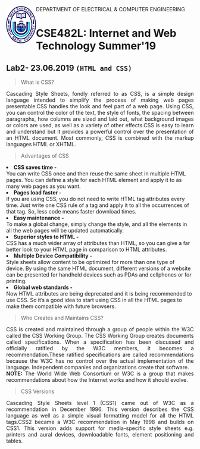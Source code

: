 <!DOCTYPE html>
<html>
  
<img align="left" width="80" height="100" src="https://github.com/NeloyNSU/CSE482_Summer-19_Section7/blob/master/image/nsulogo.png">
DEPARTMENT OF ELECTRICAL & COMPUTER ENGINEERING

# CSE482L: Internet and Web Technology Summer'19
## Lab2- 23.06.2019 `(HTML and CSS)`

> What is CSS?
<p align="justify">
Cascading Style Sheets, fondly referred to as CSS, is a simple design language intended to simplify the process of making web pages presentable.CSS handles the look and feel part of a web page. Using CSS, you can control the color of the text, the style of fonts, the spacing between paragraphs, how columns are sized and laid out, what background images or colors are used, as well as a variety of other effects.CSS is easy to learn and understand but it provides a powerful control over the presentation of an HTML document. Most commonly, CSS is combined with the markup languages HTML or XHTML.
 
 </p>

> Advantages of CSS
<p align="justify">
<li><strong>CSS saves time -</li></strong> You can write CSS once and then reuse the same sheet in multiple HTML pages. You can define a style for each HTML element and apply it to as many web pages as you want.
<li><strong>Pages load faster - </li></strong>If you are using CSS, you do not need to write HTML tag attributes every time. Just write one CSS rule of a tag and apply it to all the occurrences of that tag. So, less code means faster download times.
<li><strong>Easy maintenance -</li></strong> To make a global change, simply change the style, and all the elements in all the web pages will be updated automatically.
<li><strong>Superior styles to HTML -</li></strong>CSS has a much wider array of attributes than HTML, so you can give a far better look to your HTML page in comparison to HTML attributes.
<li><strong>Multiple Device Compatibility -</li></strong>Style sheets allow content to be optimized for more than one type of device. By using the same HTML document, different versions of a website can be presented for handheld devices such as PDAs and cellphones or for printing.
<li><strong>Global web standards -</li></strong>Now HTML attributes are being deprecated and it is being recommended to use CSS. So it’s a good idea to start using CSS in all the HTML pages to make them compatible with future browsers.
</p>

> Who Creates and Maintains CSS?
<p align="justify">
CSS is created and maintained through a group of people within the W3C called the CSS Working Group. The CSS Working Group creates documents called specifications. When a specification has been discussed and officially ratified by the W3C members, it becomes a recommendation.These ratified specifications are called recommendations because the W3C has no control over the actual implementation of the language. Independent companies and organizations create that software.
<br><strong>NOTE:</strong> The World Wide Web Consortium or W3C is a group that makes recommendations about how the Internet works and how it should evolve.</br>
  </p>
  
> CSS Versions
<p align="justify">
Cascading Style Sheets level 1 (CSS1) came out of W3C as a recommendation in December 1996. This version describes the CSS language as well as a simple visual formatting model for all the HTML tags.CSS2 became a W3C recommendation in May 1998 and builds on CSS1. This version adds support for media-specific style sheets e.g. printers and aural devices, downloadable fonts, element positioning and tables.
</p>

</body>
</html>

